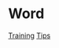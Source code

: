 # Word

[Training](https://support.office.com/en-us/article/Word-video-training-7bcd85e6-2c3d-4c3c-a2a5-5ed8847eae73?ui=en-US&rs=en-US&ad=US)
[Tips](https://support.office.com/office-training-center/Word-tips)